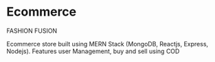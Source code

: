 # Ecommerce

FASHION FUSION

Ecommerce store built using MERN Stack (MongoDB, Reactjs, Express, Nodejs). Features user Management, buy and sell using COD
